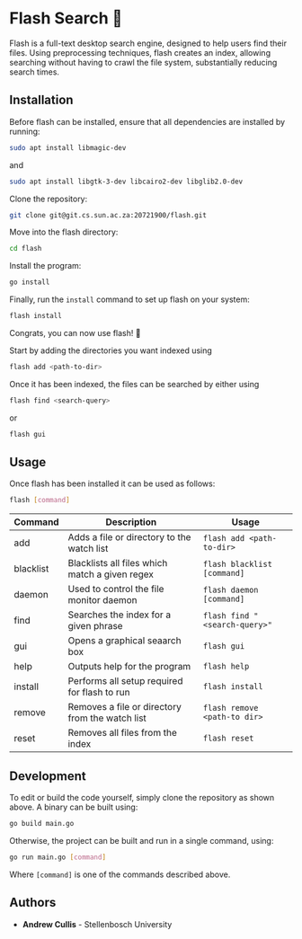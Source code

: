 # Flash Search 🔦

Flash is a full-text desktop search engine, designed to help users find their files. Using preprocessing techniques, flash creates an index, allowing searching without having to crawl the file system, substantially reducing search times.

## Installation

Before flash can be installed, ensure that all dependencies are installed by running:

```sh
sudo apt install libmagic-dev
```
and
```sh
sudo apt install libgtk-3-dev libcairo2-dev libglib2.0-dev
```

Clone the repository:

``` sh
git clone git@git.cs.sun.ac.za:20721900/flash.git
```

Move into the flash directory:

``` sh
cd flash
```

Install the program:

``` sh
go install
```

Finally, run the `install` command to set up flash on your system:
```sh
flash install
```

Congrats, you can now use flash! 🎉

Start by adding the directories you want indexed using

```sh
flash add <path-to-dir>
```
Once it has been indexed, the files can be searched by either using
```sh
flash find <search-query>
```
or 
```sh
flash gui
```

## Usage

Once flash has been installed it can be used as follows:

``` sh
flash [command]
```

| Command   | Description                                     | Usage                         |
|-----------|-------------------------------------------------|-------------------------------|
| add       | Adds a file or directory to the watch list      | `flash add <path-to-dir>`     |
| blacklist | Blacklists all files which match a given regex  | `flash blacklist [command]`   |
| daemon    | Used to control the file monitor daemon         | `flash daemon [command]`      |
| find      | Searches the index for a given phrase           | `flash find "<search-query>"` |
| gui       | Opens a graphical seaarch box                   | `flash gui`                   |
| help      | Outputs help for the program                    | `flash help`                  |
| install   | Performs all setup required for flash to run    | `flash install`               |
| remove    | Removes a file or directory from the watch list | `flash remove <path-to dir>`  |
| reset     | Removes all files from the index                | `flash reset`                 |

## Development

To edit or build the code yourself, simply clone the repository as shown above.
A binary can be built using:

``` sh
go build main.go
```

Otherwise, the project can be built and run in a single command, using:

``` sh
go run main.go [command]
```
Where `[command]` is one of the commands described above.

## Authors

* **Andrew Cullis** - Stellenbosch University   
